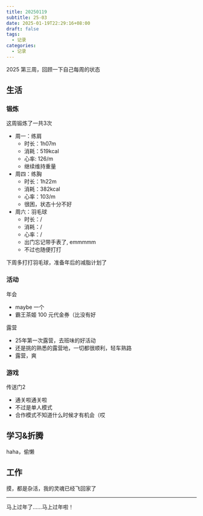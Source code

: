 ```yaml
---
title: 20250119
subtitle: 25-03
date: 2025-01-19T22:29:16+08:00
draft: false
tags:
  - 记录
categories:
  - 记录
---
```


2025 第三周，回顾一下自己每周的状态

## 生活

### 锻炼

这周锻炼了一共3次

* 周一：练肩
  * 时长：1h07m
  * 消耗：519kcal
  * 心率: 126/m
  * 继续维持重量
* 周四：练胸
  * 时长：1h22m
  * 消耗：382kcal
  * 心率：103/m
  * 很困，状态十分不好
* 周六：羽毛球
  * 时长：/
  * 消耗：/
  * 心率：/
  * 出门忘记带手表了, emmmmm
  * 不过也随便打打


下周多打打羽毛球，准备年后的减脂计划了

### 活动

年会

* maybe 一个
* 霸王茶姬 100 元代金券（比没有好

露营

* 25年第一次露营，去班味的好活动
* 还是挑的熟悉的露营地，一切都很顺利，轻车熟路
* 露营，爽

### 游戏

传送门2

* 通关啦通关啦
* 不过是单人模式
* 合作模式不知道什么时候才有机会（哎

## 学习&折腾

haha，偷懒

## 工作

摸，都是杂活，我的灵魂已经飞回家了

---

马上过年了……马上过年啦！
